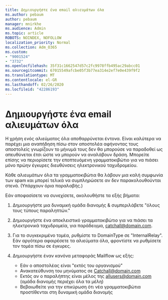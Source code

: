 ```yaml
---
title: Δημιουργήστε ένα email αλιευμάτων όλα
ms.author: pebaum
author: pebaum
manager: mnirkhe
ms.audience: Admin
ms.topic: article
ROBOTS: NOINDEX, NOFOLLOW
localization_priority: Normal
ms.collection: Adm_O365
ms.custom:
- "9001524"
- "3732"
ms.openlocfilehash: 35f31c1662547d57c2fc9978ffb495ac29abcc01
ms.sourcegitcommit: 67015549afcbe05f3b77ea314e2ef7e0e439f9f2
ms.translationtype: MT
ms.contentlocale: el-GR
ms.lasthandoff: 02/26/2020
ms.locfileid: "42286193"
---
```

# <a name="create-an-email-catch-all"></a>Δημιουργήστε ένα email αλιευμάτων όλα

Η χρήση ενός αλιεύματος όλα αποθαρρύνεται έντονα. Είναι καλύτερα να παρέχει μια αναπήδηση πίσω στον αποστολέα αφήνοντας τους αποστολείς γνωρίζουν το μήνυμά τους δεν θα μπορούσε να παραδοθεί ως απευθύνεται έτσι ώστε να μπορούν να αναλάβουν δράση. Μπορείτε επίσης να περιορίσετε την εποπτευόμενη γραμματοκιβώτιο για να πιάσει μόνο πρώην έγκυρες διευθύνσεις ηλεκτρονικού ταχυδρομείου. 

Κάθε αλιευμάτων όλα τα γραμματοκιβώτια θα λάβουν μια καλή συμφωνία των spam και μπορεί τελικά να συμπληρώσετε αν δεν παρακολουθούνται στενά. (Υπάρχουν όρια παραλαβής.) 

Εάν αποφασίσετε να συνεχίσετε, ακολουθήστε τα εξής βήματα:

1. Δημιουργήστε μια δυναμική ομάδα διανομής & συμπεριλάβετε "όλους τους τύπους παραληπτών."

2. Δημιουργήστε ένα αποκλειστικό γραμματοκιβώτιο για να πιάσει τα ηλεκτρονικά ταχυδρομεία, για παράδειγμα, catchall@domain.com.

3. Για το συγκεκριμένο τομέα, ρυθμίστε το DomainType σε "InternalRelay". Εάν αργότερα αφαιρέσετε τα αλιεύματα όλα, φροντίστε να ρυθμίσετε τον τομέα πίσω σε έγκυρες.

4. Δημιουργήστε έναν κανόνα μεταφοράς Mailflow ως εξής:

    - Εάν ο αποστολέας είναι "εκτός του οργανισμού"
    - Ανακατεύθυνση του μηνύματος σε Catchall@domain.com
    - Εκτός αν ο παραλήπτης είναι μέλος της allusers@domain.com (ομάδα διανομής περιέχει όλα τα μέλη)
    - Βεβαιωθείτε για την επικύρωση ότι νέα γραμματοκιβώτια προστίθενται στη δυναμική ομάδα διανομής
